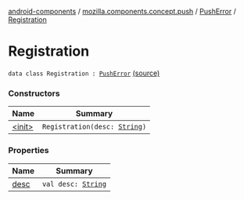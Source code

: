 [android-components](../../../index.md) / [mozilla.components.concept.push](../../index.md) / [PushError](../index.md) / [Registration](./index.md)

# Registration

`data class Registration : `[`PushError`](../index.md) [(source)](https://github.com/mozilla-mobile/android-components/blob/master/components/concept/push/src/main/java/mozilla/components/concept/push/PushProcessor.kt#L99)

### Constructors

| Name | Summary |
|---|---|
| [&lt;init&gt;](-init-.md) | `Registration(desc: `[`String`](https://kotlinlang.org/api/latest/jvm/stdlib/kotlin/-string/index.html)`)` |

### Properties

| Name | Summary |
|---|---|
| [desc](desc.md) | `val desc: `[`String`](https://kotlinlang.org/api/latest/jvm/stdlib/kotlin/-string/index.html) |
